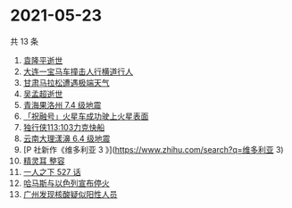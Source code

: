 # 2021-05-23

共 13 条

<!-- BEGIN -->
<!-- 最后更新时间 Sun May 23 2021 12:22:50 GMT+0800 (China Standard Time) -->

1. [袁隆平逝世](https://www.zhihu.com/search?q=袁隆平)
2. [大连一宝马车撞击人行横道行人](https://www.zhihu.com/search?q=大连车祸)
3. [甘肃马拉松遭遇极端天气](https://www.zhihu.com/search?q=甘肃马拉松)
4. [吴孟超逝世](https://www.zhihu.com/search?q=吴孟超)
5. [青海果洛州 7.4 级地震](https://www.zhihu.com/search?q=青海地震)
6. [「祝融号」火星车成功驶上火星表面](https://www.zhihu.com/search?q=祝融号)
7. [独行侠113:103力克快船](https://www.zhihu.com/search?q=独行侠)
8. [云南大理漾濞 6.4 级地震](https://www.zhihu.com/search?q=云南地震)
9. [P 社新作《维多利亚 3 》](https://www.zhihu.com/search?q=维多利亚 3)
10. [精灵耳 整容](https://www.zhihu.com/search?q=精灵耳)
11. [一人之下 527 话](https://www.zhihu.com/search?q=一人之下)
12. [哈马斯与以色列宣布停火](https://www.zhihu.com/search?q=以色列哈马斯)
13. [广州发现核酸疑似阳性人员](https://www.zhihu.com/search?q=广州核酸疑似阳性)

<!-- END -->
